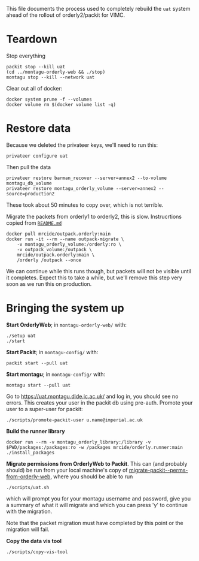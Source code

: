 This file documents the process used to completely rebuild the `uat` system ahead of the rollout of orderly2/packit for VIMC.

# Teardown

Stop everything

```
packit stop --kill uat
(cd ../montagu-orderly-web && ./stop)
montagu stop --kill --network uat
```

Clear out all of docker:

```
docker system prune -f --volumes
docker volume rm $(docker volume list -q)
```

# Restore data

Because we deleted the privateer keys, we'll need to run this:

```
privateer configure uat
```

Then pull the data

```
privateer restore barman_recover --server=annex2 --to-volume montagu_db_volume
privateer restore montagu_orderly_volume --server=annex2 --source=production2
```

These took about 50 minutes to copy over, which is not terrible.

Migrate the packets from orderly1 to orderly2, this is slow.  Instrucrtions copied from [`README.md`](README.md)

```
docker pull mrcide/outpack.orderly:main
docker run -it --rm --name outpack-migrate \
    -v montagu_orderly_volume:/orderly:ro \
    -v outpack_volume:/outpack \
    mrcide/outpack.orderly:main \
    /orderly /outpack --once
```

We can continue while this runs though, but packets will not be visible until it completes.  Expect this to take a while, but we'll remove this step very soon as we run this on production.

# Bringing the system up

**Start OrderlyWeb**; in `montagu-orderly-web/` with:

```
./setup uat
./start
```

**Start Packit**; in `montagu-config/` with:

```
packit start --pull uat
```

**Start montagu**; in `montagu-config/` with:

```
montagu start --pull uat
```

Go to https://uat.montagu.dide.ic.ac.uk/ and log in, you should see no errors.  This creates your user in the packit db using pre-auth.  Promote your user to a super-user for packit:

```
./scripts/promote-packit-user u.name@imperial.ac.uk
```

**Build the runner library**

```
docker run --rm -v montagu_orderly_library:/library -v $PWD/packages:/packages:ro -w /packages mrcide/orderly.runner:main ./install_packages
```


**Migrate permissions from OrderlyWeb to Packit**.  This can (and probably should) be run from your local machine's copy of [migrate-packit--perms-from-orderly-web](https://github.com/mrc-ide/migrate-packit--perms-from-orderly-web/), where you should be able to run

```
./scripts/uat.sh
```

which will prompt you for your montagu username and password, give you a summary of what it will migrate and which you can press 'y' to continue with the migration.

Note that the packet migration must have completed by this point or the migration will fail.

**Copy the data vis tool**

```
./scripts/copy-vis-tool
```
